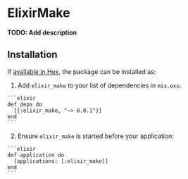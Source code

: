 # ElixirMake

**TODO: Add description**

## Installation

If [available in Hex](https://hex.pm/docs/publish), the package can be installed as:

  1. Add `elixir_make` to your list of dependencies in `mix.exs`:

    ```elixir
    def deps do
      [{:elixir_make, "~> 0.0.1"}]
    end
    ```

  2. Ensure `elixir_make` is started before your application:

    ```elixir
    def application do
      [applications: [:elixir_make]]
    end
    ```

